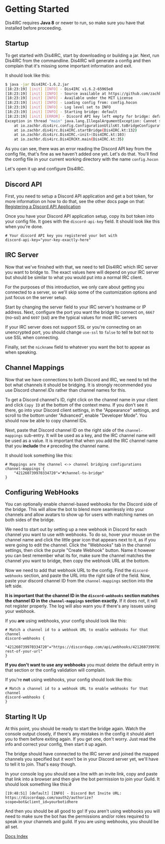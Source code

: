 Getting Started
===============

Dis4IRC requires **Java 8** or newer to run, so make sure you have that
installed before proceeding.

Startup
-------

To get started with Dis4IRC, start by downloading or building a jar. Next, run
Dis4IRC from the commandline. Dis4IRC will generate a config and then complain
that it's missing some important information and exit.

It should look like this:
```bash                                                               
$ java -jar Dis4IRC-1.6.2.jar 
[18:23:19] [init] [INFO] - Dis4IRC v1.6.2-65965e8
[18:23:19] [init] [INFO] - Source available at https://github.com/zachbr/Dis4IRC
[18:23:19] [init] [INFO] - Available under the MIT License
[18:23:19] [init] [INFO] - Loading config from: config.hocon
[18:23:19] [init] [INFO] - Log level set to INFO
[18:23:19] [init] [INFO] - Starting bridge: default
[18:23:19] [init] [ERROR] - Discord API key left empty for bridge: default
Exception in thread "main" java.lang.IllegalArgumentException: Cannot start default bridge with above configuration errors!
	at io.zachbr.dis4irc.config.ConfigurationUtilsKt.toBridgeConfiguration(ConfigurationUtils.kt:238)
	at io.zachbr.dis4irc.Dis4IRC.startBridge(Dis4IRC.kt:132)
	at io.zachbr.dis4irc.Dis4IRC.<init>(Dis4IRC.kt:103)
	at io.zachbr.dis4irc.Dis4IRCKt.main(Dis4IRC.kt:35)
```

As you can see, there was an error reading the Discord API key from the config file,
that's fine as we haven't added one yet. Let's do that.  You'll find the config file
in your current working directory with the name `config.hocon`

Let's open it up and configure Dis4IRC.

Discord API
-----------

First, you need to setup a Discord API application and get a bot token, for more information
on how to do that, see the other docs page on that: [Registering a Discord API Application](https://github.com/zachbr/Dis4IRC/blob/master/docs/Registering-A-Discord-Application.md)

Once you have your Discord API application setup, copy its bot token into your config
file. It goes with the `discord-api-key` field. It should look like this when you're
done.

```hocon
# Your discord API key you registered your bot with
discord-api-key="your-key-exactly-here"
```

IRC Server
----------

Now that we've finished with that, we need to tell Dis4IRC which IRC server you want to
bridge to. The exact values here will depend on your IRC server but should be similar to
what you would put into a normal IRC client.

For the purposes of this introduction, we only care about getting you connected to a server,
so we'll skip some of the customization options and just focus on the server setup.

Start by changing the server field to your IRC server's hostname or IP address.
Next, configure the port you want the bridge to connect on, `6667` (no-ssl) and `6697` (ssl)
are the typical values for most IRC servers

If your IRC server does not support SSL or you're connecting on an unencrypted port, you
should change `use-ssl` to `false` to tell te bot not to use SSL when connecting.

Finally, set the `nickname` field to whatever you want the bot to appear as when speaking.

Channel Mappings
----------------

Now that we have connections to both Discord and IRC, we need to tell the bot what channels it should
be bridging. It is strongly recommended you use Discord channel *IDs* rather than channel names for this.

To get a Discord channel's ID, right click on the channel name in your client and click `Copy ID` at the
bottom of the context menu. If you don't see it there, go into your Discord client settings, in the "Appearance"
settings, and scroll to the bottom under "Advanced", enable "Developer Mode". You should now be able to copy
channel IDs.

Next, paste that Discord channel ID on the right side of the `channel-mappings` sub-entry. It will be used as a
key, and the IRC channel name will be used as a value. It is important that when you add the IRC channel name
that you **include** the `#` preceding the channel name.

It should look something like this:
```hocon
# Mappings are the channel <-> channel bridging configurations
channel-mappings {
    "421260739970334720"="#channel-to-bridge"
}
```

Configuring WebHooks
---------------------

You can optionally enable channel-based webhooks for the Discord side of the bridge.
This will allow the bot to blend more seamlessly into your channels and allow avatars to show up for users with
matching names on both sides of the bridge.

We need to start out by setting up a new webhook in Discord for each channel you want to use with webhooks.
To do so, hover your mouse on the channel name and click the little gear icon that appears next to it, as if you
were going to edit the channel. Click the "Webhooks" tab in the channel settings, then click the purple "Create Webhook"
button. Name it however you can best remember what its for, make sure the channel matches the channel you want to
bridge, then copy the webhook URL at the bottom.

Now we need to add that webhook URL to the config. Find the `discord-webhooks` section, and paste the URL into the
right side of the field. Now, paste your discord channel ID from the `channel-mappings` section into the left side.

**It is important that the channel ID in the `discord-webhooks` section matches the channel ID in the `channel-mappings`
section exactly.** If it does not, it will not register properly. The log will also warn you if there's any issues using
your webhook.

If you **are** using webhooks, your config should look like this:
```hocon
# Match a channel id to a webhook URL to enable webhooks for that channel
discord-webhooks {
    "421260739970334720"="https://discordapp.com/api/webhooks/421260739970334720/the-rest-of-your-url"
}
```

**If you don't want to use any webhooks** you must delete the default entry in that section or the config validation
will complain.

If you're **not** using webhooks, your config should look like this:
```hocon
# Match a channel id to a webhook URL to enable webhooks for that channel
discord-webhooks {
}
```

Starting It Up
--------------

At this point, you should be ready to start the bridge again. Watch the console output closely, if there's any
mistakes in the config it should alert you to them before exiting again. If you get one, don't worry. Just read
the info and correct your config, then start it up again.

The bridge should have connected to the IRC server and joined the mapped channels you specified but it won't be
in your Discord server yet, we'll have to tell it to join. That's easy though.

In your console log you should see a line with an invite link, copy and paste that link into a browser and then
give the bot permission to join your Guild. It should look something like this:∂

```
[19:48:51] [default] [INFO] - Discord Bot Invite URL: https://discordapp.com/oauth2/authorize?scope=bot&client_id=yourbotidhere
```

And then you should be all good to go! If you aren't using webhooks you will need to make sure the bot has the
permissions and/or roles required to speak in your channels and guild. If you are using webhooks, you should be
all set.

[Docs Index](https://github.com/zachbr/Dis4IRC/tree/master/docs)
